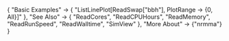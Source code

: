 {
  "Basic Examples" -> {
    "ListLinePlot[ReadSwap[\"bbh\"], PlotRange -> {0, All}]"
    },
  "See Also" -> {
   "ReadCores",
   "ReadCPUHours",
   "ReadMemory",
   "ReadRunSpeed",
   "ReadWalltime",
   "SimView"
   },
  "More About" -> {"nrmma"}
}
